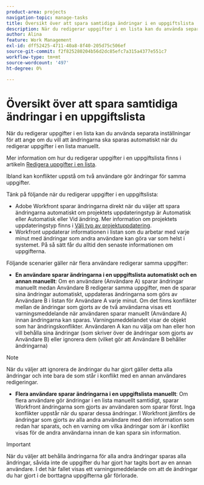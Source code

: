 ```yaml
---
product-area: projects
navigation-topic: manage-tasks
title: Översikt över att spara samtidiga ändringar i en uppgiftslista
description: När du redigerar uppgifter i en lista kan du använda separata inställningar för att ange om du vill att ändringarna ska sparas automatiskt när du redigerar uppgifter i en lista manuellt.
author: Alina
feature: Work Management
exl-id: dff52425-4711-40a8-8f40-205d75c506ef
source-git-commit: f2f825280204b56d2dc85efc7a315a4377e551c7
workflow-type: tm+mt
source-wordcount: '497'
ht-degree: 0%

---
```


# Översikt över att spara samtidiga ändringar i en uppgiftslista

När du redigerar uppgifter i en lista kan du använda separata inställningar för att ange om du vill att ändringarna ska sparas automatiskt när du redigerar uppgifter i en lista manuellt.

Mer information om hur du redigerar uppgifter i en uppgiftslista finns i artikeln [Redigera uppgifter i en lista](../../../manage-work/tasks/manage-tasks/edit-tasks-in-a-list.md).

Ibland kan konflikter uppstå om två användare gör ändringar för samma uppgifter.

Tänk på följande när du redigerar uppgifter i en uppgiftslista:

* Adobe Workfront sparar ändringarna direkt när du väljer att spara ändringarna automatiskt om projektets uppdateringstyp är Automatisk eller Automatisk eller Vid ändring. Mer information om projektets uppdateringstyp finns i [Välj typ av projektuppdatering](../../../manage-work/projects/manage-projects/select-project-update-type.md).
* Workfront uppdaterar informationen i listan som du arbetar med varje minut med ändringar som andra användare kan göra var som helst i systemet. På så sätt får du alltid den senaste informationen om uppgifterna.

Följande scenarier gäller när flera användare redigerar samma uppgifter:

* **En användare sparar ändringarna i en uppgiftslista automatiskt och en annan manuellt**: Om en användare (Användare A) sparar ändringar manuellt medan Användare B redigerar samma uppgifter, men de sparar sina ändringar automatiskt, uppdateras ändringarna som görs av Användare B i listan för Användare A varje minut. Om det finns konflikter mellan de ändringar som gjorts av de två användarna visas ett varningsmeddelande när användaren sparar manuellt (Användare A) innan ändringarna kan sparas. Varningsmeddelandet visar de objekt som har ändringskonflikter. Användaren A kan nu välja om han eller hon vill behålla sina ändringar (som skriver över de ändringar som gjorts av Användare B) eller ignorera dem (vilket gör att Användare B behåller ändringarna)

>[!NOTE]
>
>När du väljer att ignorera de ändringar du har gjort gäller detta alla ändringar och inte bara de som står i konflikt med en annan användares redigeringar.

* **Flera användare sparar ändringarna i en uppgiftslista manuellt**: Om flera användare gör ändringar i en lista manuellt samtidigt, sparar Workfront ändringarna som gjorts av användaren som sparar först. Inga konflikter uppstår när du sparar dessa ändringar. I Workfront jämförs de ändringar som gjorts av alla andra användare med den information som redan har sparats, och en varning om vilka ändringar som är i konflikt visas för de andra användarna innan de kan spara sin information.

>[!IMPORTANT]
>
>När du väljer att behålla ändringarna för alla andra ändringar sparas alla ändringar, såvida inte de uppgifter du har gjort har tagits bort av en annan användare. I det här fallet visas ett varningsmeddelande om att de ändringar du har gjort i de borttagna uppgifterna går förlorade.

<!--
<div data-mc-conditions="QuicksilverOrClassic.Draft mode"> 
<p class="preview" data-mc-conditions="QuicksilverOrClassic.Draft mode">(NOTE: drafted - when replaced with the above live section; does it need an edit??) </p>
<div>
<p>When editing tasks in a list, you can select whether you want each change to be saved automatically or if you want to manually save multiple changes at one time by clicking the Save button. This depends on whether you enable the Autosave setting in the task list or not. </p>
<p>For information about editing tasks in a task list, see the article <a href="../../../manage-work/tasks/manage-tasks/edit-tasks.md" class="MCXref xref" xrefformat="{para}">Edit tasks</a>. </p>
<p>Sometimes, conflicts might appear if two users are making changes on the same tasks. </p>
<p>Consider the following when editing tasks in a task list: </p>
<ul>
<li>Workfront saves the changes you make to tasks immediately when you have enabled the Autosave setting. </li>
<li>Workfront updates the information on the list you are working on every minute with changes that other users might make anywhere else in the system. This ensures that you always get the latest information on the tasks. </li>
</ul>
<p>The following scenarios exist when multiple users are editing the same tasks:</p>
<ul>
<li>One user has Autosave disabled and another has it enabled: If a user (User A) has disabled the Autosave setting and is editing the task list while User B is editing the same tasks but they have enabled the Autosave setting, the live changes made by User B are updated on the list for User A every minute. If there are conflicts between the changes made by the two users, the user with the Autosave setting disabled (User A) sees a warning message before they can save their changes, that shows the items that have those conflicting changes. At this time, User A can choose whether they should keep their changes (which overwrites the changes made by User B), or discard them (which keeps the changes made by User B.) </li>
</ul> <note type="note">
When you select to discard the changes you made, this applies to all the changes and not just to those that have conflicts with the edits made by another user.
</note>
<ul>
<li>Several users have disabled the Autosave setting: If several users that have disabled the Autosave setting are making changes at the same time, Workfront saves the changes made by the user who saves first. Saving these changes should not encounter any conflicts. Workfrontthen compares the changes made by all the other users with the information that it already saved and displays a warning about the conflicting changes to the other users before they can save their information. </li>
</ul> <note type="important">
When you select to keep your changes over all other changes, your changes are saved, unless the tasks you made changes to were deleted by another user. In this case, the warning message informs you that the changes you made to the deleted tasks are lost.
</note>
</div>
</div>
-->
